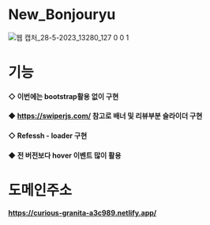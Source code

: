 # New_Bonjouryu
![웹 캡처_28-5-2023_13280_127 0 0 1](https://github.com/MaxiMuks/New_Bonjouryu/assets/95167623/d5292d59-e8e0-468a-ab1c-a22c7c25ca85)
# 기능
#### ◇ 이번에는 bootstrap활용 없이 구현
#### ◆ https://swiperjs.com/ 참고로 배너 및 리뷰부분 슬라이더 구현
#### ◇ Refessh - loader 구현
#### ◆ 전 버전보다 hover 이벤트 많이 활용
# 도메인주소
#### https://curious-granita-a3c989.netlify.app/

